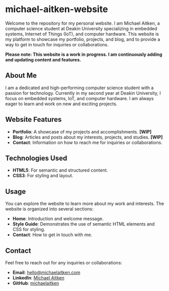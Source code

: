 # michael-aitken-website

Welcome to the repository for my personal website. I am Michael Aitken, a computer science student at Deakin University specializing in embedded systems, Internet of Things (IoT), and computer hardware. This website is my platform to showcase my portfolio, projects, and blog, and to provide a way to get in touch for inquiries or collaborations.

**Please note: This website is a work in progress. I am continuously adding and updating content and features.**

## About Me

I am a dedicated and high-performing computer science student with a passion for technology. Currently in my second year at Deakin University, I focus on embedded systems, IoT, and computer hardware. I am always eager to learn and work on new and exciting projects.

## Website Features

- **Portfolio**: A showcase of my projects and accomplishments. **\[WIP\]**
- **Blog**: Articles and posts about my interests, projects, and studies. **\[WIP\]**
- **Contact**: Information on how to reach me for inquiries or collaborations.

## Technologies Used

- **HTML5**: For semantic and structured content.
- **CSS3**: For styling and layout.

## Usage

You can explore the website to learn more about my work and interests. The website is organized into several sections:

- **Home**: Introduction and welcome message.
- **Style Guide**: Demonstrates the use of semantic HTML elements and CSS for styling.
- **Contact**: How to get in touch with me.

## Contact

Feel free to reach out for any inquiries or collaborations:

- **Email**: [hello@michaelaitken.com](mailto:hello@michaelaitken.com)
- **LinkedIn**: [Michael Aitken](https://www.linkedin.com/in/maitken)
- **GitHub**: [michaelaitken](https://github.com/michaelaitken)
